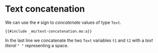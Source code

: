 # Text concatenation
We can use the `#` sign to *concatenate* values of type `Text`.

```motoko, run
{{#include _mo/text-concatenation.mo:a}}
```

In the last line we concatenate the two `Text` variables `t1` and `t2` with a *text literal* `" "` representing a space. 
